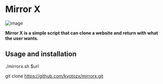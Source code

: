 # Mirror X
                                                    
![image](https://github.com/kyotozx/mirrorx/assets/134347770/d9403aa2-56c8-41c0-8492-938e140803cb)


**Mirror X is a simple script that can clone a website and return with what the user wants.**

## Usage and installation

./mirrorx.sh $url

git clone https://github.com/kyotozx/mirrorx.git
